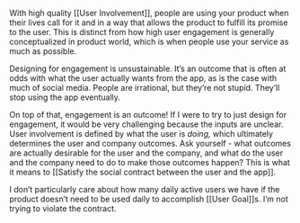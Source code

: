 With high quality [[User Involvement]], people are using your product when their lives call for it and in a way that allows the product to fulfill its promise to the user. This is distinct from how high user engagement is generally conceptualized in product world, which is when people use your service as much as possible.

Designing for engagement is unsustainable. It’s an outcome that is often at odds with what the user actually wants from the app, as is the case with much of social media. People are irrational, but they’re not stupid. They’ll stop using the app eventually.

On top of that, engagement is an outcome! If I were to try to just design for engagement, it would be very challenging because the inputs are unclear. User involvement is defined by what the user is *doing,* which ultimately determines the user and company outcomes. Ask yourself - what outcomes are actually desirable for the user and the company, and what do the user and the company need to do to make those outcomes happen? This is what it means to [[Satisfy the social contract between the user and the app]].

I don’t particularly care about how many daily active users we have if the product doesn’t need to be used daily to accomplish [[User Goal]]s. I’m not trying to violate the contract. 
